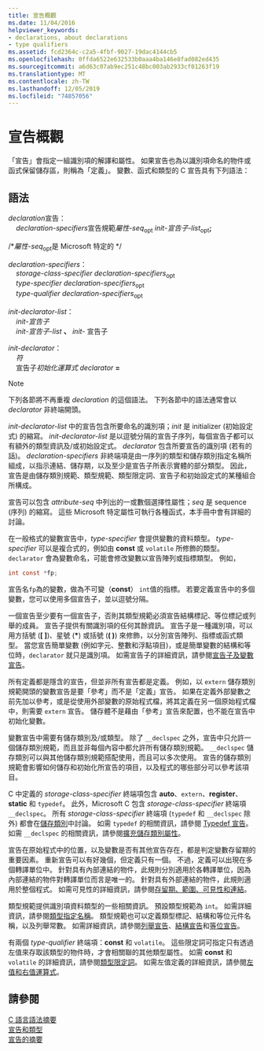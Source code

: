 ```yaml
---
title: 宣告概觀
ms.date: 11/04/2016
helpviewer_keywords:
- declarations, about declarations
- type qualifiers
ms.assetid: fcd2364c-c2a5-4fbf-9027-19dac4144cb5
ms.openlocfilehash: 0ffda6522e632533b0aaa4ba146e8fad082ed435
ms.sourcegitcommit: a6d63c07ab9ec251c48bc003ab2933cf01263f19
ms.translationtype: MT
ms.contentlocale: zh-TW
ms.lasthandoff: 12/05/2019
ms.locfileid: "74857056"
---
```

# <a name="overview-of-declarations"></a>宣告概觀

「宣告」會指定一組識別項的解譯和屬性。 如果宣告也為以識別項命名的物件或函式保留儲存區，則稱為「定義」。 變數、函式和類型的 C 宣告具有下列語法：

## <a name="syntax"></a>語法

*declaration*宣告：<br/>
&nbsp;&nbsp;&nbsp;&nbsp;*declaration-specifiers*宣告規範*屬性-seq*<sub>opt</sub> *init-宣告子-list*<sub>opt</sub>**;**

/\**屬性-seq*<sub>opt</sub>是 Microsoft 特定的 */

*declaration-specifiers*：<br/>
&nbsp;&nbsp;&nbsp;&nbsp;*storage-class-specifier* *declaration-specifiers*<sub>opt</sub><br/>
&nbsp;&nbsp;&nbsp;&nbsp;*type-specifier* *declaration-specifiers*<sub>opt</sub><br/>
&nbsp;&nbsp;&nbsp;&nbsp;*type-qualifier* *declaration-specifiers*<sub>opt</sub>

*init-declarator-list*：<br/>
&nbsp;&nbsp;&nbsp;&nbsp;*init-宣告子*<br/>
&nbsp;&nbsp;&nbsp;&nbsp;*init-宣告子-list* **、** *init-* 宣告子

*init-declarator*：<br/>
&nbsp;&nbsp;&nbsp;&nbsp;*符*<br/>
&nbsp;&nbsp;&nbsp;&nbsp;宣告子*初始化運算式* *declarator* **=**

> [!NOTE]
> 下列各節將不再重複 *declaration* 的這個語法。 下列各節中的語法通常會以 *declarator* 非終端開頭。

*init-declarator-list* 中的宣告包含所要命名的識別項；*init* 是 initializer (初始設定式) 的縮寫。 *init-declarator-list* 是以逗號分隔的宣告子序列，每個宣告子都可以有額外的類型資訊及/或初始設定式。 *declarator* 包含所要宣告的識別項 (若有的話)。 *declaration-specifiers* 非終端項是由一序列的類型和儲存類別指定名稱所組成，以指示連結、儲存期，以及至少是宣告子所表示實體的部分類型。 因此，宣告是由儲存類別規範、類型規範、類型限定詞、宣告子和初始設定式的某種組合所構成。

宣告可以包含 *attribute-seq* 中列出的一或數個選擇性屬性；*seq* 是 sequence (序列) 的縮寫。 這些 Microsoft 特定屬性可執行各種函式，本手冊中會有詳細的討論。

在一般格式的變數宣告中，*type-specifier* 會提供變數的資料類型。 *type-specifier* 可以是複合式的，例如由 **const** 或 `volatile` 所修飾的類型。 `declarator` 會為變數命名，可能會修改變數以宣告陣列或指標類型。 例如，

```C
int const *fp;
```

宣告名`fp`為的變數，做為不可變（**const**） `int`值的指標。 若要定義宣告中的多個變數，您可以使用多個宣告子，並以逗號分隔。

一個宣告至少要有一個宣告子，否則其類型規範必須宣告結構標記、等位標記或列舉的成員。 宣告子提供有關識別項的任何其餘資訊。 宣告子是一種識別項，可以用方括號 (**[ ]**)、星號 (<strong>\*</strong>) 或括號 (**( )**) 來修飾，以分別宣告陣列、指標或函式類型。 當您宣告簡單變數 (例如字元、整數和浮點項目)，或是簡單變數的結構和等位時，`declarator` 就只是識別項。 如需宣告子的詳細資訊，請參閱[宣告子及變數宣告](../c-language/declarators-and-variable-declarations.md)。

所有定義都是隱含的宣告，但並非所有宣告都是定義。 例如，以 `extern` 儲存類別規範開頭的變數宣告是要「參考」而不是「定義」宣告。 如果在定義外部變數之前先加以參考，或是從使用外部變數的原始程式檔，將其定義在另一個原始程式檔中，則需要 `extern` 宣告。 儲存體不是藉由「參考」宣告來配置，也不能在宣告中初始化變數。

變數宣告中需要有儲存類別及/或類型。 除了 `__declspec` 之外，宣告中只允許一個儲存類別規範，而且並非每個內容中都允許所有儲存類別規範。 `__declspec` 儲存類別可以與其他儲存類別規範搭配使用，而且可以多次使用。 宣告的儲存類別規範會影響如何儲存和初始化所宣告的項目，以及程式的哪些部分可以參考該項目。

C 中定義的 *storage-class-specifier* 終端項包含 **auto**、`extern`、**register**、**static** 和 `typedef`。 此外，Microsoft C 包含 *storage-class-specifier* 終端項 `__declspec`。 所有 *storage-class-specifier* 終端項 (`typedef` 和 `__declspec` 除外) 都會在[儲存類別](../c-language/c-storage-classes.md)中討論。 如需 `typedef` 的相關資訊，請參閱 [Typedef 宣告](../c-language/typedef-declarations.md)。 如需 `__declspec` 的相關資訊，請參閱[擴充儲存類別屬性](../c-language/c-extended-storage-class-attributes.md)。

宣告在原始程式中的位置，以及變數是否有其他宣告存在，都是判定變數存留期的重要因素。 重新宣告可以有好幾個，但定義只有一個。 不過，定義可以出現在多個轉譯單位中。 針對具有內部連結的物件，此規則分別適用於各轉譯單位，因為內部連結的物件對轉譯單位而言是唯一的。 針對具有外部連結的物件，此規則適用於整個程式。 如需可見性的詳細資訊，請參閱[存留期、範圍、可見性和連結](../c-language/lifetime-scope-visibility-and-linkage.md)。

類型規範提供識別項資料類型的一些相關資訊。 預設類型規範為 `int`。 如需詳細資訊，請參閱[類型指定名稱](../c-language/c-type-specifiers.md)。 類型規範也可以定義類型標記、結構和等位元件名稱，以及列舉常數。 如需詳細資訊，請參閱[列舉宣告](../c-language/c-enumeration-declarations.md)、[結構宣告](../c-language/structure-declarations.md)和[等位宣告](../c-language/union-declarations.md)。

有兩個 *type-qualifier* 終端項：**const** 和 `volatile`。 這些限定詞可指定只有透過左值來存取該類型的物件時，才會相關聯的其他類型屬性。 如需 **const** 和 `volatile` 的詳細資訊，請參閱[類型限定詞](../c-language/type-qualifiers.md)。 如需左值定義的詳細資訊，請參閱[左值和右值運算式](../c-language/l-value-and-r-value-expressions.md)。

## <a name="see-also"></a>請參閱

[C 語言語法摘要](../c-language/c-language-syntax-summary.md)<br/>
[宣告和類型](../c-language/declarations-and-types.md)<br/>
[宣告的摘要](../c-language/summary-of-declarations.md)

